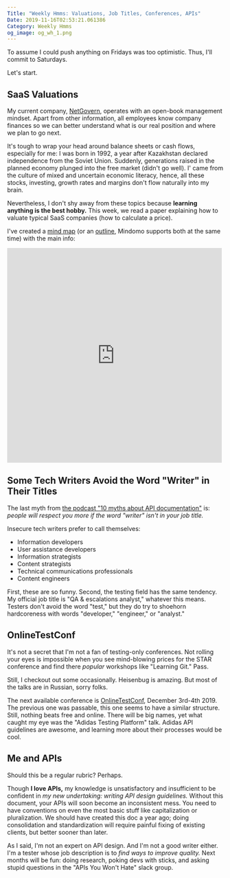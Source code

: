 ```yaml
---
Title: "Weekly Hmms: Valuations, Job Titles, Conferences, APIs"
Date: 2019-11-16T02:53:21.061386
Category: Weekly Hmms
og_image: og_wh_1.png
---
```


To assume I could push anything on Fridays was too optimistic. Thus, I'll commit to Saturdays. 

Let's start.

## SaaS Valuations

My current company, [NetGovern](https://www.netgovern.com/), operates with an open-book management mindset. Apart from other information, all employees know company finances so we can better understand what is our real position and where we plan to go next. 

It's tough to wrap your head around balance sheets or cash flows, especially for me: I was born in 1992, a year after Kazakhstan declared independence from the Soviet Union. Suddenly, generations raised in the planned economy plunged into the free market (didn't go well). I' came from the culture of mixed and uncertain economic literacy, hence, all these stocks, investing, growth rates and margins don't flow naturally into my brain. 

Nevertheless, I don't shy away from these topics because **learning anything is the best hobby.** This week, we read a paper explaining how to valuate typical SaaS companies (how to calculate a price).

I've created a [mind map](https://www.mindomo.com/mindmap/saas-company-valuation-59d6caef92ab298681a766bc9aa5f367) (or an [outline](https://www.mindomo.com/outline/saas-company-valuation-59d6caef92ab298681a766bc9aa5f367), Mindomo supports both at the same time) with the main info:

<iframe width="500" height="500" src="https://www.mindomo.com/outline/saas-company-valuation-59d6caef92ab298681a766bc9aa5f367" frameborder="0" allowfullscreen>Your browser does not support frames. <a href="https://www.mindomo.com/outline/saas-company-valuation-59d6caef92ab298681a766bc9aa5f367" target="_blank">View</a> this map on its original site. It was created using <a href="https://www.mindomo.com" target="_blank">Mindomo</a>.</iframe>


## Some Tech Writers Avoid the Word "Writer" in Their Titles

The last myth from [the podcast "10 myths about API documentation"](https://idratherbewriting.com/blog/ten-myths-about-api-documentation/) is: _people will respect you more if the word "writer" isn't in your job title._

Insecure tech writers prefer to call themselves:

* Information developers
* User assistance developers
* Information strategists
* Content strategists
* Technical communications professionals
* Content engineers

First, these are so funny. Second, the testing field has the same tendency. My official job title is "QA & escalations analyst," whatever this means. Testers don't avoid the word "test," but they do try to shoehorn hardcoreness with words "developer," "engineer," or "analyst."


## OnlineTestConf

It's not a secret that I'm not a fan of testing-only conferences. Not rolling your eyes is impossible when you see mind-blowing prices for the STAR conference and find there _popular_ workshops like "Learning Git." Pass.

Still, I checkout out some occasionally. Heisenbug is amazing. But most of the talks are in Russian, sorry folks. 

The next available conference is [OnlineTestConf](https://www.onlinetestconf.com/), December 3rd-4th 2019. The previous one was passable, this one seems to have a similar structure. Still, nothing beats free and online. There will be big names, yet what caught my eye was the "Adidas Testing Platform" talk. Adidas API guidelines are awesome, and learning more about their processes would be cool.


## Me and APIs

Should this be a regular rubric? Perhaps.

Though **I love APIs,** my knowledge is unsatisfactory and insufficient to be confident in _my new undertaking: writing API design guidelines._ Without this document, your APIs will soon become an inconsistent mess. You need to have conventions on even the most basic stuff like capitalization or pluralization. We should have created this doc a year ago; doing consolidation and standardization will require painful fixing of existing clients, but better sooner than later. 

As I said, I'm not an expert on API design. And I'm not a good writer either. I'm a tester whose job description is to _find ways to improve quality._ Next months will be fun: doing research, poking devs with sticks, and asking stupid questions in the "APIs You Won't Hate" slack group.

